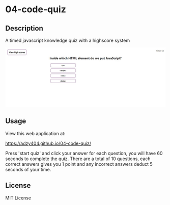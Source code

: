# 04-code-quiz


## Description

A timed javascript knowledge quiz with a highscore system

![Javascript quiz](assets/04-code-quiz.jpg "Javascript quiz")

## Usage

View this web application at:

https://adzy404.github.io/04-code-quiz/

Press 'start quiz' and click your answer for each question, you will have 60 seconds to complete the quiz. There are a total of 10 questions, each correct answers gives you 1 point and any incorrect answers deduct 5 seconds of your time. 

## License

MIT License